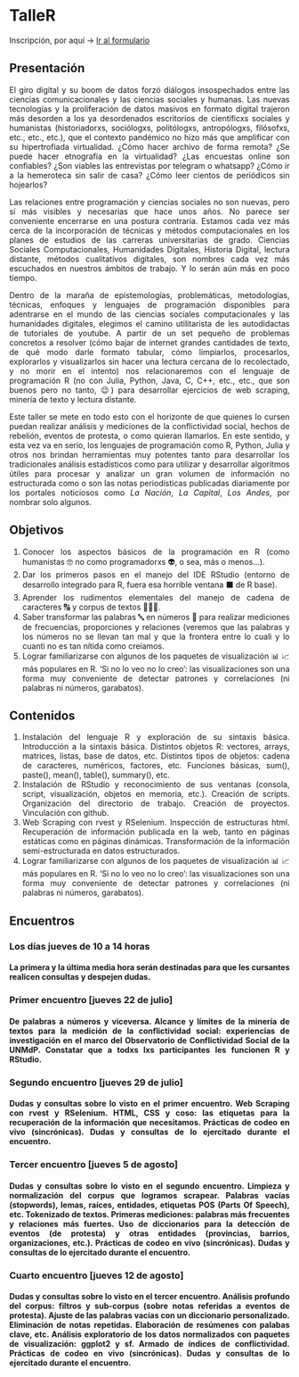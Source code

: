 <style>
body {
text-align: justify}
h1 {
text-align: justify}
h2{
text-align: justify}
h3 {
text-align: justify}
h4 {
text-align: justify}
</style>

# TalleR

Inscripción, por aquí -&gt; [Ir al
formulario](https://docs.google.com/forms/d/e/1FAIpQLSem0vIvC4fwLK-mDSM2uTNH6uUySDhnCJMqOzirUyt27ICRWw/viewform)

## Presentación

<p align="justify">
El giro digital y su boom de datos forzó diálogos insospechados entre
las ciencias comunicacionales y las ciencias sociales y humanas. Las
nuevas tecnologías y la proliferación de datos masivos en formato
digital trajeron más desorden a los ya desordenados escritorios de
científicxs sociales y humanistas (historiadorxs, sociólogxs,
politólogxs, antropólogxs, filósofxs, etc., etc., etc.), que el contexto
pandémico no hizo más que amplificar con su hipertrofiada virtualidad.
¿Cómo hacer archivo de forma remota? ¿Se puede hacer etnografía en la
virtualidad? ¿Las encuestas online son confiables? ¿Son viables las
entrevistas por telegram o whatsapp? ¿Cómo ir a la hemeroteca sin salir
de casa? ¿Cómo leer cientos de periódicos sin hojearlos?
</p>
<p align="justify">
Las relaciones entre programación y ciencias sociales no son nuevas,
pero sí más visibles y necesarias que hace unos años. No parece ser
conveniente encerrarse en una postura contraria. Estamos cada vez más
cerca de la incorporación de técnicas y métodos computacionales en los
planes de estudios de las carreras universitarias de grado. Ciencias
Sociales Computacionales, Humanidades Digitales, Historia Digital,
lectura distante, métodos cualitativos digitales, son nombres cada vez
más escuchados en nuestros ámbitos de trabajo. Y lo serán aún más en
poco tiempo.
</p>
<p align="justify">
Dentro de la maraña de epistemologías, problemáticas, metodologías,
técnicas, enfoques y lenguajes de programación disponibles para
adentrarse en el mundo de las ciencias sociales computacionales y las
humanidades digitales, elegimos el camino utilitarista de les
autodidactas de tutoriales de youtube. A partir de un set pequeño de
problemas concretos a resolver (cómo bajar de internet grandes
cantidades de texto, de qué modo darle formato tabular, cómo limpiarlos,
procesarlos, explorarlos y visualizarlos sin hacer una lectura cercana
de lo recolectado, y no morir en el intento) nos relacionaremos con el
lenguaje de programación R (no con Julia, Python, Java, C, C++, etc.,
etc., que son buenos pero no tanto, 😉) para desarrollar ejercicios de
web scraping, minería de texto y lectura distante.
</p>
<p align="justify">
Este taller se mete en todo esto con el horizonte de que quienes lo
cursen puedan realizar análisis y mediciones de la conflictividad
social, hechos de rebelión, eventos de protesta, o como quieran
llamarlos. En este sentido, y esta vez va en serio, los lenguajes de
programación como R, Python, Julia y otros nos brindan herramientas muy
potentes tanto para desarrollar los tradicionales análisis estadísticos
como para utilizar y desarrollar algoritmos útiles para procesar y
analizar un gran volumen de información no estructurada como o son las
notas periodísticas publicadas diariamente por los portales noticiosos
como <em>La Nación</em>, <em>La Capital</em>, <em>Los Andes</em>, por
nombrar solo algunos.
</p>

## Objetivos

<ol>
<li>
Conocer los aspectos básicos de la programación en R (como humanistas 🤓
no como programadorxs 👽, o sea, más o menos…).
</li>
<li>
Dar los primeros pasos en el manejo del IDE RStudio (entorno de
desarrollo integrado para R, fuera esa horrible ventana ⬛ de R base).
</li>
<li>
Aprender los rudimentos elementales del manejo de cadena de caracteres 🔠
y corpus de textos 📃📑📜.
</li>
<li>
Saber transformar las palabras 🔤 en números 🔢 para realizar mediciones
de frecuencias, proporciones y relaciones (veremos que las palabras y
los números no se llevan tan mal y que la frontera entre lo cuali y lo
cuanti no es tan nítida como creíamos.
</li>
<li>
Lograr familiarizarse con algunos de los paquetes de visualización 📊 📈
más populares en R. ‘Si no lo veo no lo creo’: las visualizaciones son
una forma muy conveniente de detectar patrones y correlaciones (ni
palabras ni números, garabatos).
</li>
</ol>

## Contenidos

<ol>
<li>
Instalación del lenguaje R y exploración de su sintaxis básica.
Introducción a la sintaxis básica. Distintos objetos R: vectores,
arrays, matrices, listas, base de datos, etc. Distintos tipos de
objetos: cadena de caracteres, numéricos, factores, etc. Funciones
básicas, sum(), paste(), mean(), table(), summary(), etc.
</li>
<li>
Instalación de RStudio y reconocimiento de sus ventanas (consola,
script, visualización, objetos en memoria, etc.). Creación de scripts.
Organización del directorio de trabajo. Creación de proyectos.
Vinculación con github.
</li>
<li>
Web Scraping con rvest y RSelenium. Inspección de estructuras html.
Recuperación de información publicada en la web, tanto en páginas
estáticas como en páginas dinámicas. Transformación de la información
semi-estructurada en datos estructurados.
</li>
<li>
Lograr familiarizarse con algunos de los paquetes de visualización 📊 📈
más populares en R. ‘Si no lo veo no lo creo’: las visualizaciones son
una forma muy conveniente de detectar patrones y correlaciones (ni
palabras ni números, garabatos).
</li>
</ol>

## Encuentros

### Los días jueves de 10 a 14 horas

#### La primera y la última media hora serán destinadas para que les cursantes realicen consultas y despejen dudas.

### Primer encuentro \[jueves 22 de julio\]

#### De palabras a números y viceversa. Alcance y límites de la minería de textos para la medición de la conflictividad social: experiencias de investigación en el marco del Observatorio de Conflictividad Social de la UNMdP. Constatar que a todxs lxs participantes les funcionen R y RStudio.

### Segundo encuentro \[jueves 29 de julio\]

#### Dudas y consultas sobre lo visto en el primer encuentro. Web Scraping con rvest y RSelenium. HTML, CSS y coso: las etiquetas para la recuperación de la información que necesitamos. Prácticas de codeo en vivo (sincrónicas). Dudas y consultas de lo ejercitado durante el encuentro.

### Tercer encuentro \[jueves 5 de agosto\]

#### Dudas y consultas sobre lo visto en el segundo encuentro. Limpieza y normalización del corpus que logramos scrapear. Palabras vacías (stopwords), lemas, raíces, entidades, etiquetas POS (Parts Of Speech), etc. Tokenizado de textos. Primeras mediciones: palabras más frecuentes y relaciones más fuertes. Uso de diccionarios para la detección de eventos (de protesta) y otras entidades (provincias, barrios, organizaciones, etc.). Prácticas de codeo en vivo (sincrónicas). Dudas y consultas de lo ejercitado durante el encuentro.

### Cuarto encuentro \[jueves 12 de agosto\]

#### Dudas y consultas sobre lo visto en el tercer encuentro. Análisis profundo del corpus: filtros y sub-corpus (sobre notas referidas a eventos de protesta). Ajuste de las palabras vacías con un diccionario personalizado. Eliminación de notas repetidas. Elaboración de resúmenes con palabas clave, etc. Análisis exploratorio de los datos normalizados con paquetes de visualización: ggplot2 y sf. Armado de índices de conflictividad. Prácticas de codeo en vivo (sincrónicas). Dudas y consultas de lo ejercitado durante el encuentro.
